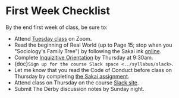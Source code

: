 # First Week Checklist


By the end first week of class, be sure to:

- Attend [Tuesday class](https://unc.zoom.us/j/96531859232) on Zoom.
- Read the beginning of Real World (up to Page 15; stop when you "Sociology's Family Tree") by following the Sakai ink [online](https://sakai.unc.edu/x/vXj4iP).
- Complete [Inquizitive Orientation](https://ncia.wwnorton.com/154863)  by Thursday at 9:30am.
- {doc}`Sign up for the course Slack space <../syllabus/slack>`.
- Let me know that you read the Code of Conduct before class on Thursday by completing [the Sakai assignment](https://sakai.unc.edu/portal/directtool/ee60f1c9-6df2-4afd-beba-15e9160de97c/).
- Attend class on Thursday on the course [Slack site](http://soci101.slack.com).
- Submit The Derby discussion notes by Sunday night.
